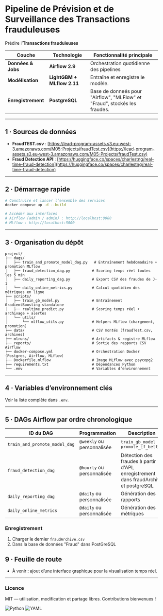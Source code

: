# Pipeline de Prévision et de Surveillance des Transactions frauduleuses

Prédire l’**Transactions frauduleuses**

| Couche             | Technologie                | Fonctionnalité principale                                                 |
| ------------------ | -------------------------- | ------------------------------------------------------------------------- |
| **Données & Jobs** | **Airflow 2.9**            | Orchestration quotidienne des pipelines                                   |
| **Modélisation**   | **LightGBM + MLflow 2.11** | Entraîne et enregistre le modèle.                                         |
| **Enregistrement** | **PostgreSQL**             | Base de donneés pour "Airflow", "MLFlow" et "Fraud", stockés les fraudes. |

---

## 1 · Sources de données

- **FraudTEST.csv** : [https://lead-program-assets.s3.eu-west-3.amazonaws.com/M05-Projects/fraudTest.csv](https://lead-program-assets.s3.eu-west-3.amazonaws.com/M05-Projects/fraudTest.csv)
- **Fraud Detection API** : [https://huggingface.co/spaces/charlestng/real-time-fraud-detection](https://huggingface.co/spaces/charlestng/real-time-fraud-detection)

---

## 2 · Démarrage rapide

```bash
# Construire et lancer l’ensemble des services
docker compose up -d --build

# Accéder aux interfaces
# Airflow (admin / admin) : http://localhost:8080
# MLflow : http://localhost:5000

```

---

## 3 · Organisation du dépôt

```
project/
├── dags/
│   ├── train_and_promote_model_dag.py   # Entraînement hebdomadaire + promotion MLflow
│   ├── fraud_detection_dag.py          # Scoring temps réel toutes les 5 min
│   ├── daily_reporting_dag.py          # Export CSV des fraudes de J-1
│   └── daily_online_metrics.py         # Calcul quotidien des métriques en ligne
├── scripts/
│   ├── train_gb_model.py               # Entraînement GradientBoosting standalone
│   ├── realtime_predict.py             # Scoring temps réel + archivage + alertes
│   └── utils/
│       └── mlflow_utils.py             # Helpers MLflow (chargement, promotion)
├── data/                               # CSV montés (fraudTest.csv, archives)
├── mlruns/                             # Artifacts & registre MLflow
├── reports/                            # Sortie des rapports CSV Airflow
├── docker-compose.yml                  # Orchestration Docker (Postgres, Airflow, MLflow)
├── Dockerfile.mlflow                   # Image MLflow avec psycopg2
├── requirements.txt                    # Dépendances Python
└── .env                                # Variables d’environnement
```

---

## 4 · Variables d’environnement clés

Voir la liste complète dans `.env`.

---

## 5 · DAGs Airflow par ordre chronologique

| ID du DAG                     | Programmation              | Description                                                                          |
| ----------------------------- | -------------------------- | ------------------------------------------------------------------------------------ |
| `train_and_promote_model_dag` | `@weekly` ou personnalisée | `train_gb_model → promote_if_better`                                                 |
| `fraud_detection_dag`         | `@hourly` ou personnalisée | Détection des fraudes à partir d'API, enregistrement dans fraudArchive et postgreSQL |
| `daily_reporting_dag`         | `@daily` ou personnalisée  | Génération des rapports                                                              |
| `daily_online_metrics`        | `@daily` ou personnalisée  | Génération des métriques                                                             |

### Enregistrement

1. Charger le dernier `fraudArchive.csv`
2. Dans la base de données "Fraud" dans PostGreSQL

## 9 · Feuille de route

- À venir : ajout d’une interface graphique pour la visualisation temps réel.

---

### Licence

MIT — utilisation, modification et partage libres. Contributions bienvenues !

![Python](https://img.shields.io/badge/lang-Python-blue)
![YAML](https://img.shields.io/badge/lang–YAML-blueviolet)
